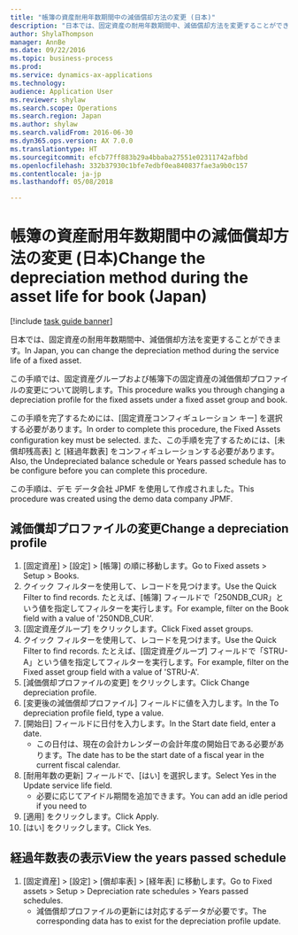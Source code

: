 ```yaml
--- 
title: "帳簿の資産耐用年数期間中の減価償却方法の変更 (日本)"
description: "日本では、固定資産の耐用年数期間中、減価償却方法を変更することができます。"
author: ShylaThompson
manager: AnnBe
ms.date: 09/22/2016
ms.topic: business-process
ms.prod: 
ms.service: dynamics-ax-applications
ms.technology: 
audience: Application User
ms.reviewer: shylaw
ms.search.scope: Operations
ms.search.region: Japan
ms.author: shylaw
ms.search.validFrom: 2016-06-30
ms.dyn365.ops.version: AX 7.0.0
ms.translationtype: HT
ms.sourcegitcommit: efcb77ff883b29a4bbaba27551e02311742afbbd
ms.openlocfilehash: 332b37930c1bfe7edbf0ea840837fae3a9b0c157
ms.contentlocale: ja-jp
ms.lasthandoff: 05/08/2018

---
```

# <a name="change-the-depreciation-method-during-the-asset-life-for-book-japan"></a><span data-ttu-id="e1ddb-103">帳簿の資産耐用年数期間中の減価償却方法の変更 (日本)</span><span class="sxs-lookup"><span data-stu-id="e1ddb-103">Change the depreciation method during the asset life for book (Japan)</span></span>

[!include [task guide banner](../../includes/task-guide-banner.md)]

<span data-ttu-id="e1ddb-104">日本では、固定資産の耐用年数期間中、減価償却方法を変更することができます。</span><span class="sxs-lookup"><span data-stu-id="e1ddb-104">In Japan, you can change the depreciation method during the service life of a fixed asset.</span></span>



<span data-ttu-id="e1ddb-105">この手順では、固定資産グループおよび帳簿下の固定資産の減価償却プロファイルの変更について説明します。</span><span class="sxs-lookup"><span data-stu-id="e1ddb-105">This procedure walks you through changing a depreciation profile for the fixed assets under a fixed asset group and book.</span></span>



<span data-ttu-id="e1ddb-106">この手順を完了するためには、[固定資産コンフィギュレーション キー] を選択する必要があります。</span><span class="sxs-lookup"><span data-stu-id="e1ddb-106">In order to complete this procedure, the Fixed Assets configuration key must be selected.</span></span> <span data-ttu-id="e1ddb-107">また、この手順を完了するためには、[未償却残高表] と [経過年数表] をコンフィギュレーションする必要があります。</span><span class="sxs-lookup"><span data-stu-id="e1ddb-107">Also, the Undepreciated balance schedule or Years passed schedule has to be configure before you can complete this procedure.</span></span>

<span data-ttu-id="e1ddb-108">この手順は、デモ データ会社 JPMF を使用して作成されました。</span><span class="sxs-lookup"><span data-stu-id="e1ddb-108">This procedure was created using the demo data company JPMF.</span></span>


## <a name="change-a-depreciation-profile"></a><span data-ttu-id="e1ddb-109">減価償却プロファイルの変更</span><span class="sxs-lookup"><span data-stu-id="e1ddb-109">Change a depreciation profile</span></span>
1. <span data-ttu-id="e1ddb-110">[固定資産] > [設定] > [帳簿] の順に移動します。</span><span class="sxs-lookup"><span data-stu-id="e1ddb-110">Go to Fixed assets > Setup > Books.</span></span>
2. <span data-ttu-id="e1ddb-111">クイック フィルターを使用して、レコードを見つけます。</span><span class="sxs-lookup"><span data-stu-id="e1ddb-111">Use the Quick Filter to find records.</span></span> <span data-ttu-id="e1ddb-112">たとえば、[帳簿] フィールドで「250NDB_CUR」という値を指定してフィルターを実行します。</span><span class="sxs-lookup"><span data-stu-id="e1ddb-112">For example, filter on the Book field with a value of '250NDB_CUR'.</span></span>
3. <span data-ttu-id="e1ddb-113">[固定資産グループ] をクリックします。</span><span class="sxs-lookup"><span data-stu-id="e1ddb-113">Click Fixed asset groups.</span></span>
4. <span data-ttu-id="e1ddb-114">クイック フィルターを使用して、レコードを見つけます。</span><span class="sxs-lookup"><span data-stu-id="e1ddb-114">Use the Quick Filter to find records.</span></span> <span data-ttu-id="e1ddb-115">たとえば、[固定資産グループ] フィールドで「STRU-A」という値を指定してフィルターを実行します。</span><span class="sxs-lookup"><span data-stu-id="e1ddb-115">For example, filter on the Fixed asset group field with a value of 'STRU-A'.</span></span>
5. <span data-ttu-id="e1ddb-116">[減価償却プロファイルの変更] をクリックします。</span><span class="sxs-lookup"><span data-stu-id="e1ddb-116">Click Change depreciation profile.</span></span>
6. <span data-ttu-id="e1ddb-117">[変更後の減価償却プロファイル] フィールドに値を入力します。</span><span class="sxs-lookup"><span data-stu-id="e1ddb-117">In the To depreciation profile field, type a value.</span></span>
7. <span data-ttu-id="e1ddb-118">[開始日] フィールドに日付を入力します。</span><span class="sxs-lookup"><span data-stu-id="e1ddb-118">In the Start date field, enter a date.</span></span>
    * <span data-ttu-id="e1ddb-119">この日付は、現在の会計カレンダーの会計年度の開始日である必要があります。</span><span class="sxs-lookup"><span data-stu-id="e1ddb-119">The date has to be the start date of a fiscal year in the current fiscal calendar.</span></span>  
8. <span data-ttu-id="e1ddb-120">[耐用年数の更新] フィールドで、[はい] を選択します。</span><span class="sxs-lookup"><span data-stu-id="e1ddb-120">Select Yes in the Update service life field.</span></span>
    * <span data-ttu-id="e1ddb-121">必要に応じてアイドル期間を追加できます。</span><span class="sxs-lookup"><span data-stu-id="e1ddb-121">You can add an idle period if you need to</span></span>  
9. <span data-ttu-id="e1ddb-122">[適用] をクリックします。</span><span class="sxs-lookup"><span data-stu-id="e1ddb-122">Click Apply.</span></span>
10. <span data-ttu-id="e1ddb-123">[はい] をクリックします。</span><span class="sxs-lookup"><span data-stu-id="e1ddb-123">Click Yes.</span></span>

## <a name="view-the-years-passed-schedule"></a><span data-ttu-id="e1ddb-124">経過年数表の表示</span><span class="sxs-lookup"><span data-stu-id="e1ddb-124">View the years passed schedule</span></span>
1. <span data-ttu-id="e1ddb-125">[固定資産] > [設定] > [償却率表] > [経年表] に移動します。</span><span class="sxs-lookup"><span data-stu-id="e1ddb-125">Go to Fixed assets > Setup > Depreciation rate schedules > Years passed schedules.</span></span>
    * <span data-ttu-id="e1ddb-126">減価償却プロファイルの更新には対応するデータが必要です。</span><span class="sxs-lookup"><span data-stu-id="e1ddb-126">The corresponding data has to exist for the depreciation profile update.</span></span>  


